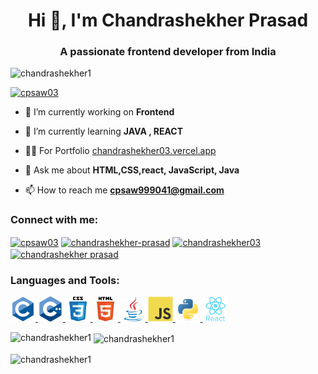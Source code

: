 <h1 align="center">Hi 👋, I'm Chandrashekher Prasad</h1>
<h3 align="center">A passionate frontend developer from India</h3>

<p align="left"> <img src="https://komarev.com/ghpvc/?username=chandrashekher1&label=Profile%20views&color=0e75b6&style=flat" alt="chandrashekher1" /> </p>

<p align="left"> <a href="https://twitter.com/cpsaw03" target="blank"><img src="https://img.shields.io/twitter/follow/cpsaw03?logo=twitter&style=for-the-badge" alt="cpsaw03" /></a> </p>

- 🔭 I’m currently working on **Frontend**

- 🌱 I’m currently learning **JAVA , REACT**

- 👨‍💻 For Portfolio [chandrashekher03.vercel.app](chandrashekher03.vercel.app)

- 💬 Ask me about **HTML,CSS,react, JavaScript, Java**

- 📫 How to reach me **cpsaw999041@gmail.com**

<h3 align="left">Connect with me:</h3>
<p align="left">
<a href="https://twitter.com/cpsaw03" target="blank"><img align="center" src="https://raw.githubusercontent.com/rahuldkjain/github-profile-readme-generator/master/src/images/icons/Social/twitter.svg" alt="cpsaw03" height="30" width="40" /></a>
<a href="https://linkedin.com/in/chandrashekher-prasad" target="blank"><img align="center" src="https://raw.githubusercontent.com/rahuldkjain/github-profile-readme-generator/master/src/images/icons/Social/linked-in-alt.svg" alt="chandrashekher-prasad" height="30" width="40" /></a>
<a href="https://instagram.com/chandrashekher03" target="blank"><img align="center" src="https://raw.githubusercontent.com/rahuldkjain/github-profile-readme-generator/master/src/images/icons/Social/instagram.svg" alt="chandrashekher03" height="30" width="40" /></a>
<a href="https://www.leetcode.com/chandrashekher prasad" target="blank"><img align="center" src="https://raw.githubusercontent.com/rahuldkjain/github-profile-readme-generator/master/src/images/icons/Social/leet-code.svg" alt="chandrashekher prasad" height="30" width="40" /></a>
</p>

<h3 align="left">Languages and Tools:</h3>
<p align="left"> <a href="https://www.cprogramming.com/" target="_blank" rel="noreferrer"> <img src="https://raw.githubusercontent.com/devicons/devicon/master/icons/c/c-original.svg" alt="c" width="40" height="40"/> </a> <a href="https://www.w3schools.com/cpp/" target="_blank" rel="noreferrer"> <img src="https://raw.githubusercontent.com/devicons/devicon/master/icons/cplusplus/cplusplus-original.svg" alt="cplusplus" width="40" height="40"/> </a> <a href="https://www.w3schools.com/css/" target="_blank" rel="noreferrer"> <img src="https://raw.githubusercontent.com/devicons/devicon/master/icons/css3/css3-original-wordmark.svg" alt="css3" width="40" height="40"/> </a> <a href="https://www.w3.org/html/" target="_blank" rel="noreferrer"> <img src="https://raw.githubusercontent.com/devicons/devicon/master/icons/html5/html5-original-wordmark.svg" alt="html5" width="40" height="40"/> </a> <a href="https://www.java.com" target="_blank" rel="noreferrer"> <img src="https://raw.githubusercontent.com/devicons/devicon/master/icons/java/java-original.svg" alt="java" width="40" height="40"/> </a> <a href="https://developer.mozilla.org/en-US/docs/Web/JavaScript" target="_blank" rel="noreferrer"> <img src="https://raw.githubusercontent.com/devicons/devicon/master/icons/javascript/javascript-original.svg" alt="javascript" width="40" height="40"/> </a> <a href="https://www.python.org" target="_blank" rel="noreferrer"> <img src="https://raw.githubusercontent.com/devicons/devicon/master/icons/python/python-original.svg" alt="python" width="40" height="40"/> </a> <a href="https://reactjs.org/" target="_blank" rel="noreferrer"> <img src="https://raw.githubusercontent.com/devicons/devicon/master/icons/react/react-original-wordmark.svg" alt="react" width="40" height="40"/> </a> </p>

<p><img align="left" src="https://github-readme-stats.vercel.app/api/top-langs?username=chandrashekher1&show_icons=true&locale=en&layout=compact" alt="chandrashekher1" /></p>

<p>&nbsp;<img align="center" src="https://github-readme-stats.vercel.app/api?username=chandrashekher1&show_icons=true&locale=en" alt="chandrashekher1" /></p>

<p><img align="center" src="https://github-readme-streak-stats.herokuapp.com/?user=chandrashekher1&" alt="chandrashekher1" /></p>
